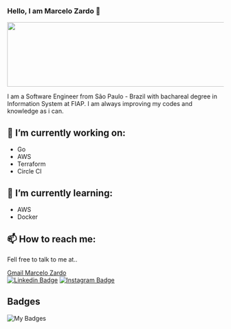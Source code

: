 ### Hello, I am Marcelo Zardo 👋

<p align="center">
  <img width="700" height="150" src="https://media.giphy.com/media/BbhyQKNuzl7WEmB44f/giphy.gif">
</p>

I am a Software Engineer from São Paulo - Brazil with bachareal degree in Information System at FIAP. I am always improving my codes and knowledge as i can.

## 🔭 I’m currently working on:
- Go
- AWS
- Terraform
- Circle CI

## 🌱 I’m currently learning:
- AWS
- Docker

## 📫 How to reach me:

Fell free to talk to me at..

[Gmail Marcelo Zardo](mailto:mzardo.zardo@gmail.com)
</br>
[![Linkedin Badge](https://img.shields.io/badge/-LinkedIn-blue?style=flat&logo=LinkedIn&logoColor=white)](https://www.linkedin.com/in/marcelo-zardo/)
[![Instagram Badge](https://img.shields.io/badge/-Instagram-C13584?style=flat&logo=Instagram&logoColor=white)](https://www.instagram.com/zardopw)

## Badges
![My Badges](https://badgeslab-images-bucket.s3-sa-east-1.amazonaws.com/redventures/marcelo-zardo.png)

<!--
**MarceloZardoBR/MarceloZardoBR** is a ✨ _special_ ✨ repository because its `README.md` (this file) appears on your GitHub profile.

Here are some ideas to get you started:

- 🔭 I’m currently working on ...
- 🌱 I’m currently learning ...
- 👯 I’m looking to collaborate on ...
- 🤔 I’m looking for help with ...
- 💬 Ask me about ...
- 📫 How to reach me: ...
- 😄 Pronouns: ...
- ⚡ Fun fact: ...
-->
